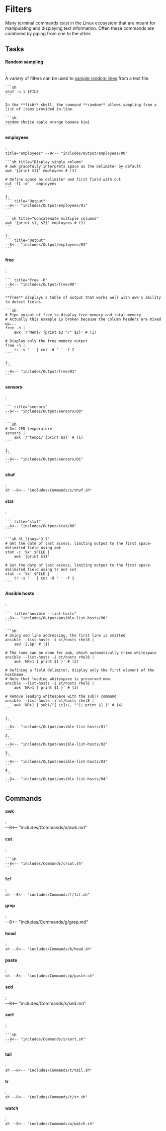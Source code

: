 # Filters

Many terminal commands exist in the Linux ecosystem that are meant for manipulating and displaying text information. 
Often these commands are combined by piping from one to the other.




## Tasks

#### Random sampling
:   
    A variety of filters can be used to [sample random lines](https://www.baeldung.com/linux/read-random-line-from-file) from a text file.

    ```sh
    shuf -n 1 $FILE
    ```

    In the **fish** shell, the command **random** allows sampling from a list of items provided in-line.

    ```sh
    random choice apple orange banana kiwi
    ```

#### employees
:   
    ``` title="employees"
    --8<-- "includes/Output/employees/00"
    ```

    ```sh title="Display single column"
    # awk gracefully interprets space as the delimiter by default
    awk '{print $1}' employees # (1)
    
    # Define space as delimiter and first field with cut
    cut -f1 -d' ' employees
    ```

    1. 
    ``` title="Output"
    --8<-- "includes/Output/employees/01"
    ```

    ```sh title="Concatenate multiple columns"
    awk '{print $1, $2}' employees # (1)
    ```

    1. 
    ``` title="Output"
    --8<-- "includes/Output/employees/03"
    ```



#### free
:   

    ``` title="free -h"
    --8<-- "includes/Output/free/00"
    ```

    **free** displays a table of output that works well with awk's ability to detect fields.

    ```sh
    # Pipe output of free to display free memory and total memory
    # Actually this example is broken because the column headers are mixed up...
    free -h | 
        awk '/^Mem|/ {print $3 "/" $2}' # (1)

    # Display only the free memory output
    free -h | 
        tr -s ' ' | cut -d ' ' -f 2
    ```

    1. 
    ```
    --8<-- "includes/Output/free/01"
    ```

#### sensors
:   

    ``` title="sensors"
    --8<-- "includes/Output/sensors/00"
    ```

    ```sh
    # Get CPU temperature
    sensors | 
        awk '/^temp1/ {print $2}' # (1)
    ```

    1. 
    ```
    --8<-- "includes/Output/sensors/01"
    ```

#### shuf
:   
    ```sh
    --8<-- "includes/Commands/s/shuf.sh"
    ```

#### stat
:   

    ``` title="stat"
    --8<-- "includes/Output/stat/00"
    ```

    ```sh hl_lines="3 7"
    # Get the date of last access, limiting output to the first space-delimited field using awk
    stat -c '%x' $FILE | 
        awk '{print $1}'

    # Get the date of last access, limiting output to the first space-delimited field using tr and cut
    stat -c '%x' $FILE | 
        tr -s ' ' | cut -d ' ' -f 1
    ```

#### Ansible hosts
:   

    ``` title="ansible --list-hosts"
    --8<-- "includes/Output/ansible-list-hosts/00"
    ```

    ```sh
    # Using sed line addressing, the first line is omitted
    ansible --list-hosts -i st/hosts rhel8 | 
        sed '2,$p' # (1)

    # The same can be done for awk, which automatically trims whitespace
    ansible --list-hosts -i st/hosts rhel8 | 
        awk 'NR>1 { print $1 }' # (2)

    # Defining a field delimiter, display only the first element of the hostname. 
    # Note that leading whitespace is preserved now.
    ansible --list-hosts -i st/hosts rhel8 | 
        awk 'NR>1 { print $1 }' # (3)

    # Remove leading whitespace with the sub() command
    ansible --list-hosts -i st/hosts rhel8 | 
        awk 'NR>1 { sub(/^[ \t]+/, ""); print $1 }' # (4)
    ```

    1. 
    ```
    --8<-- "includes/Output/ansible-list-hosts/01"
    ```
    2. 
    ```
    --8<-- "includes/Output/ansible-list-hosts/02"
    ```
    3. 
    ```
    --8<-- "includes/Output/ansible-list-hosts/03"
    ```
    4. 
    ```
    --8<-- "includes/Output/ansible-list-hosts/04"
    ```

## Commands


#### awk
:   
    --8<-- "includes/Commands/a/awk.md"

#### cut
:   

    ```sh
    --8<-- "includes/Commands/c/cut.sh"
    ```

#### fzf
:   
    ```sh
    --8<-- "includes/Commands/f/fzf.sh"
    ```

#### grep
:   
    --8<-- "includes/Commands/g/grep.md"

#### head
:   
    ```sh
    --8<-- "includes/Commands/h/head.sh"
    ```

#### paste
:   
    ```sh
    --8<-- "includes/Commands/p/paste.sh"
    ```

#### sed
:   
    --8<-- "includes/Commands/s/sed.md"

#### sort
:   

    ```sh
    --8<-- "includes/Commands/s/sort.sh"
    ```

#### tail
:   
    ```sh
    --8<-- "includes/Commands/t/tail.sh"
    ```

#### tr
:   
    ```sh
    --8<-- "includes/Commands/t/tr.sh"
    ```

#### watch
:   
    ```sh
    --8<-- "includes/Commands/w/watch.sh"
    ```
